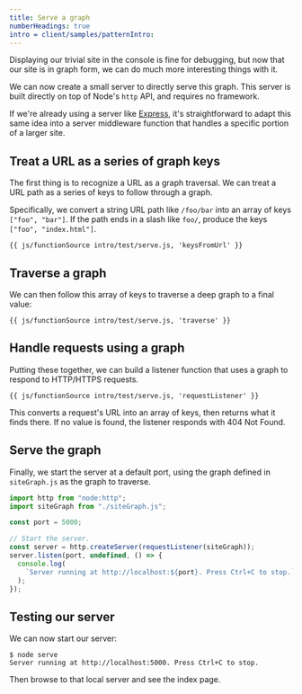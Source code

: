 ```yaml
---
title: Serve a graph
numberHeadings: true
intro = client/samples/patternIntro:
---
```


Displaying our trivial site in the console is fine for debugging, but now that our site is in graph form, we can do much more interesting things with it.

We can now create a small server to directly serve this graph. This server is built directly on top of Node's `http` API, and requires no framework.

If we're already using a server like [Express](https://expressjs.com/), it's straightforward to adapt this same idea into a server middleware function that handles a specific portion of a larger site.

## Treat a URL as a series of graph keys

The first thing is to recognize a URL as a graph traversal. We can treat a URL path as a series of keys to follow through a graph.

Specifically, we convert a string URL path like `/foo/bar` into an array of keys `["foo", "bar"]`. If the path ends in a slash like `foo/`, produce the keys `["foo", "index.html"]`.

```{{'js'}}
{{ js/functionSource intro/test/serve.js, 'keysFromUrl' }}
```

## Traverse a graph

We can then follow this array of keys to traverse a deep graph to a final value:

```{{'js'}}
{{ js/functionSource intro/test/serve.js, 'traverse' }}
```

## Handle requests using a graph

Putting these together, we can build a listener function that uses a graph to respond to HTTP/HTTPS requests.

```{{'js'}}
{{ js/functionSource intro/test/serve.js, 'requestListener' }}
```

This converts a request's URL into an array of keys, then returns what it finds there. If no value is found, the listener responds with 404 Not Found.

## Serve the graph

Finally, we start the server at a default port, using the graph defined in `siteGraph.js` as the graph to traverse.

```js
import http from "node:http";
import siteGraph from "./siteGraph.js";

const port = 5000;

// Start the server.
const server = http.createServer(requestListener(siteGraph));
server.listen(port, undefined, () => {
  console.log(
    `Server running at http://localhost:${port}. Press Ctrl+C to stop.`
  );
});
```

## Testing our server

We can now start our server:

```console
$ node serve
Server running at http://localhost:5000. Press Ctrl+C to stop.
```

Then browse to that local server and see the index page.
